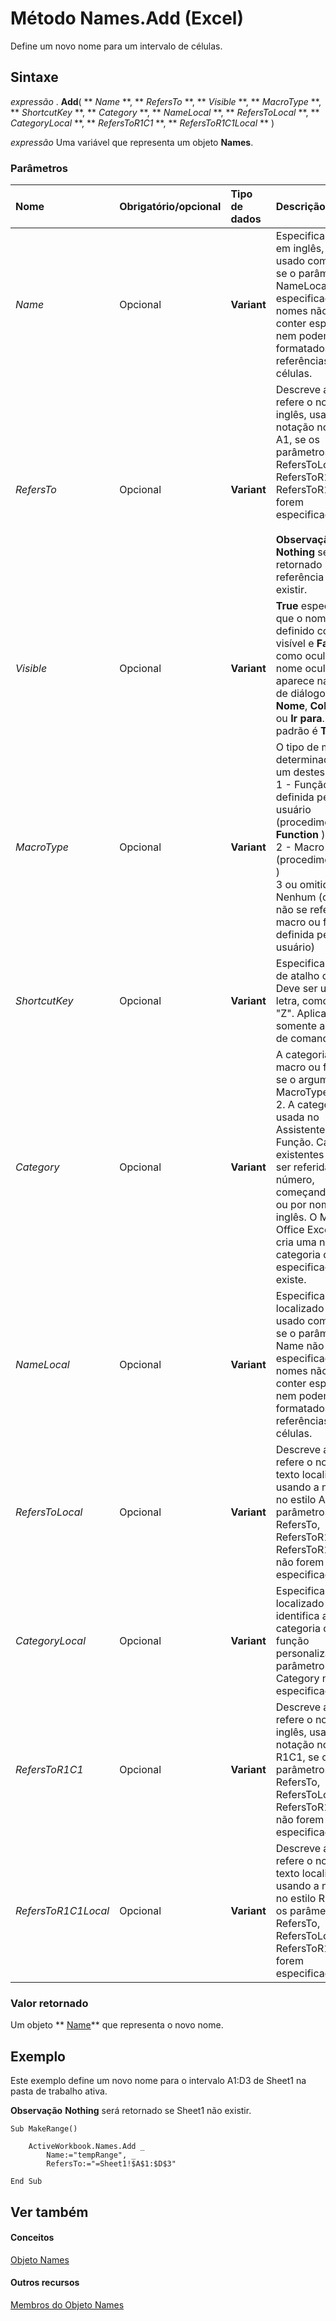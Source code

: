 

# Método Names.Add (Excel)

Define um novo nome para um intervalo de células.
 


## Sintaxe

 *expressão*  . **Add**( ** *Name* **, ** *RefersTo* **, ** *Visible* **, ** *MacroType* **, ** *ShortcutKey* **, ** *Category* **, ** *NameLocal* **, ** *RefersToLocal* **, ** *CategoryLocal* **, ** *RefersToR1C1* **, ** *RefersToR1C1Local* ** )
 

 
 *expressão*  Uma variável que representa um objeto **Names**.
 

 

### Parâmetros



|**Nome**|**Obrigatório/opcional**|**Tipo de dados**|**Descrição**|
|:-----|:-----|:-----|:-----|
| _Name_|Opcional|**Variant**|Especifica o texto, em inglês, a ser usado como nome se o parâmetro NameLocal não for especificado. Os nomes não podem conter espaços nem podem ser formatados como referências a células.|
| _RefersTo_|Opcional|**Variant**|Descreve a que se refere o nome, em inglês, usando a notação no estilo A1, se os parâmetros RefersToLocal, RefersToR1C1 e RefersToR1C1 não forem especificados. <BR/><BR/>**Observação**<BR/>   **Nothing** será retornado se a referência não existir. |
| _Visible_|Opcional|**Variant**|**True** especifica que o nome é definido como visível e **False** como oculto. Um nome oculto não aparece na caixa de diálogo **Definir Nome**,  **Colar Nome** ou **Ir para**. O valor padrão é  **True**.|
| _MacroType_|Opcional|**Variant**| O tipo de macro, determinado por um destes valores: <BR/>1 - Função definida pelo usuário (procedimento **Function** ) <BR/>2 - Macro (procedimento **Sub** ) <BR/>3 ou omitido - Nenhum (o nome não se refere a uma macro ou função definida pelo usuário)|
| _ShortcutKey_|Opcional|**Variant**|Especifica a tecla de atalho da macro. Deve ser uma única letra, como "z" ou "Z". Aplica-se somente a macros de comando.|
| _Category_|Opcional|**Variant**|A categoria da macro ou função se o argumento MacroType for 1 ou 2. A categoria é usada no Assistente de Função. Categorias existentes podem ser referidas por número, começando por 1, ou por nome, em inglês. O Microsoft Office Excel 2007 cria uma nova categoria quando a especificada não existe.|
| _NameLocal_|Opcional|**Variant**|Especifica o texto localizado a ser usado como nome se o parâmetro Name não for especificado. Os nomes não podem conter espaços nem podem ser formatados como referências a células.|
| _RefersToLocal_|Opcional|**Variant**|Descreve a que se refere o nome, no texto localizado, usando a notação no estilo A1, se os parâmetros RefersTo, RefersToR1C1 e RefersToR1C1Local não forem especificados.|
| _CategoryLocal_|Opcional|**Variant**|Especifica o texto localizado que identifica a categoria de uma função personalizada, se o parâmetro Category não for especificado.|
| _RefersToR1C1_|Opcional|**Variant**|Descreve a que se refere o nome, em inglês, usando a notação no estilo R1C1, se os parâmetros RefersTo, RefersToLocal e RefersToR1C1Local não forem especificados.|
| _RefersToR1C1Local_|Opcional|**Variant**|Descreve a que se refere o nome, no texto localizado, usando a notação no estilo R1C1, se os parâmetros RefersTo, RefersToLocal e RefersToR1C1 não forem especificados.|

### Valor retornado

Um objeto  ** [Name](cfedb297-ac0d-dff0-99c7-6927cc5f31ed.md)** que representa o novo nome.
 

 

## Exemplo

Este exemplo define um novo nome para o intervalo A1:D3 de Sheet1 na pasta de trabalho ativa.
 

 

 **Observação**   **Nothing** será retornado se Sheet1 não existir.
 


```
Sub MakeRange() 
 
    ActiveWorkbook.Names.Add _ 
        Name:="tempRange", _ 
        RefersTo:="=Sheet1!$A$1:$D$3" 
 
End Sub
```


## Ver também


#### Conceitos


 
 [Objeto Names](ffecf89d-7bae-c470-8e37-608857a9de2a.md)
#### Outros recursos


 
 [Membros do Objeto Names](32c3c4d9-80fb-28c8-86e0-d504e3bfc0ba.md)
